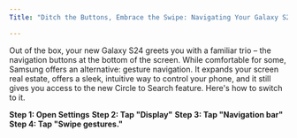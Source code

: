 ```yaml
---
Title: "Ditch the Buttons, Embrace the Swipe: Navigating Your Galaxy S24" 

---
```


Out of the box, your new Galaxy S24 greets you with a familiar trio – the navigation buttons at the bottom of the screen. While comfortable for some, Samsung offers an alternative: gesture navigation. It expands your screen real estate, offers a sleek, intuitive way to control your phone, and it still gives you access to the new Circle to Search feature. Here's how to switch to it. 

**Step 1: Open Settings**
**Step 2: Tap "Display"**
**Step 3: Tap "Navigation bar"**
**Step 4: Tap "Swipe gestures."**

